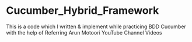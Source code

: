 # Cucumber_Hybrid_Framework
This is a code which I written &amp; implement while practicing BDD Cucumber with the help of Referring Arun Motoori YouTube Channel Videos
